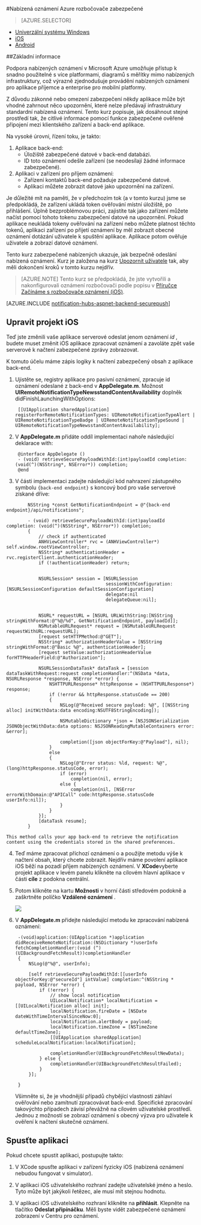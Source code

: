 <properties
    pageTitle="Nabízená oznámení Azure rozbočovače zabezpečené"
    description="Zjistěte, jak posílání zabezpečené nabízená oznámení pro aplikace pro iOS z Azure. Ukázky napsané v cíle-C a C#."
    documentationCenter="ios"
    authors="ysxu"
    manager="erikre"
    editor=""
    services="notification-hubs"/>

<tags
    ms.service="notification-hubs"
    ms.workload="mobile"
    ms.tgt_pltfrm="ios"
    ms.devlang="objective-c"
    ms.topic="article"
    ms.date="06/29/2016"
    ms.author="yuaxu"/>

#<a name="azure-notification-hubs-secure-push"></a>Nabízená oznámení Azure rozbočovače zabezpečené

> [AZURE.SELECTOR]
- [Univerzální systému Windows](notification-hubs-aspnet-backend-windows-dotnet-wns-secure-push-notification.md)
- [iOS](notification-hubs-aspnet-backend-ios-push-apple-apns-secure-notification.md)
- [Android](notification-hubs-aspnet-backend-android-secure-google-gcm-push-notification.md)


##<a name="overview"></a>Základní informace

Podpora nabízených oznámení v Microsoft Azure umožňuje přístup k snadno použitelné s více platformami, diagramů s měřítky mimo nabízených infrastruktury, což výrazně zjednodušuje provádění nabízených oznámení pro aplikace příjemce a enterprise pro mobilní platformy.

Z důvodu zákonné nebo omezení zabezpečení někdy aplikace může být vhodné zahrnout něco upozornění, které nelze předávají infrastruktury standardní nabízená oznámení. Tento kurz popisuje, jak dosáhnout stejné prostředí tak, že citlivé informace pomocí funkce zabezpečené ověřené připojení mezi klientského zařízení a back-end aplikace.

Na vysoké úrovni, řízení toku, je takto:

1. Aplikace back-end:
    - Úložiště zabezpečené datové v back-end databázi.
    - ID toto oznámení odešle zařízení (se neodesílají žádné informace zabezpečené).
2. Aplikaci v zařízení pro příjem oznámení:
    - Zařízení kontaktů back-end požaduje zabezpečené datové.
    - Aplikaci můžete zobrazit datové jako upozornění na zařízení.

Je důležité mít na paměti, že v předchozím tok (a v tomto kurzu) jsme se předpokládá, že zařízení ukládá token ověřování místní úložiště, po přihlášení. Úplně bezproblémovou práci, zajistíte tak jako zařízení můžete načíst pomocí tohoto tokenu zabezpečení datové na upozornění. Pokud aplikace neukládá tokeny ověřování na zařízení nebo můžete platnost těchto tokenů, aplikaci zařízení po přijetí oznámení by měl zobrazit obecné oznámení dotázání uživatele k spuštění aplikace. Aplikace potom ověřuje uživatele a zobrazí datové oznámení.

Tento kurz zabezpečené nabízených ukazuje, jak bezpečně odeslání nabízená oznámení. Kurz je založena na kurz [Upozornit uživatele](notification-hubs-aspnet-backend-ios-apple-apns-notification.md) tak, aby měli dokončení kroků v tomto kurzu nejdřív.

> [AZURE.NOTE] Tento kurz se předpokládá, že jste vytvořili a nakonfigurovali oznámení rozbočovači podle popisu v [Příručce Začínáme s rozbočovače oznámení (iOS)](notification-hubs-ios-apple-push-notification-apns-get-started.md).

[AZURE.INCLUDE [notification-hubs-aspnet-backend-securepush](../../includes/notification-hubs-aspnet-backend-securepush.md)]

## <a name="modify-the-ios-project"></a>Upravit projekt iOS

Teď jste změnili vaše aplikace serverové odeslat jenom oznámení *id* , budete muset změnit iOS aplikace zpracovat oznámení a zavoláte zpět vaše serverové k načtení zabezpečené zprávy zobrazovat.

K tomuto účelu máme zápis logiky k načtení zabezpečený obsah z aplikace back-end.

1. Ujistěte se, registry aplikace pro pasivní oznámení, zpracuje id oznámení odeslané z back-end v **AppDelegate.m**. Možnost **UIRemoteNotificationTypeNewsstandContentAvailability** doplněk didFinishLaunchingWithOptions:

        [[UIApplication sharedApplication] registerForRemoteNotificationTypes: UIRemoteNotificationTypeAlert | UIRemoteNotificationTypeBadge | UIRemoteNotificationTypeSound | UIRemoteNotificationTypeNewsstandContentAvailability];

2. V **AppDelegate.m** přidáte oddíl implementaci nahoře následující deklarace with:

        @interface AppDelegate ()
        - (void) retrieveSecurePayloadWithId:(int)payloadId completion: (void(^)(NSString*, NSError*)) completion;
        @end

3. V části implementaci zadejte následující kód nahrazení zástupného symbolu `{back-end endpoint}` s koncový bod pro vaše serverové získané dříve:

```
        NSString *const GetNotificationEndpoint = @"{back-end endpoint}/api/notifications";

        - (void) retrieveSecurePayloadWithId:(int)payloadId completion: (void(^)(NSString*, NSError*)) completion;
        {
            // check if authenticated
            ANHViewController* rvc = (ANHViewController*) self.window.rootViewController;
            NSString* authenticationHeader = rvc.registerClient.authenticationHeader;
            if (!authenticationHeader) return;


            NSURLSession* session = [NSURLSession
                                     sessionWithConfiguration:[NSURLSessionConfiguration defaultSessionConfiguration]
                                     delegate:nil
                                     delegateQueue:nil];


            NSURL* requestURL = [NSURL URLWithString:[NSString stringWithFormat:@"%@/%d", GetNotificationEndpoint, payloadId]];
            NSMutableURLRequest* request = [NSMutableURLRequest requestWithURL:requestURL];
            [request setHTTPMethod:@"GET"];
            NSString* authorizationHeaderValue = [NSString stringWithFormat:@"Basic %@", authenticationHeader];
            [request setValue:authorizationHeaderValue forHTTPHeaderField:@"Authorization"];

            NSURLSessionDataTask* dataTask = [session dataTaskWithRequest:request completionHandler:^(NSData *data, NSURLResponse *response, NSError *error) {
                NSHTTPURLResponse* httpResponse = (NSHTTPURLResponse*) response;
                if (!error && httpResponse.statusCode == 200)
                {
                    NSLog(@"Received secure payload: %@", [[NSString alloc] initWithData:data encoding:NSUTF8StringEncoding]);

                    NSMutableDictionary *json = [NSJSONSerialization JSONObjectWithData:data options: NSJSONReadingMutableContainers error: &error];

                    completion([json objectForKey:@"Payload"], nil);
                }
                else
                {
                    NSLog(@"Error status: %ld, request: %@", (long)httpResponse.statusCode, error);
                    if (error)
                        completion(nil, error);
                    else {
                        completion(nil, [NSError errorWithDomain:@"APICall" code:httpResponse.statusCode userInfo:nil]);
                    }
                }
            }];
            [dataTask resume];
        }
```

    This method calls your app back-end to retrieve the notification content using the credentials stored in the shared preferences.

4. Teď máme zpracovat příchozí oznámení o a použijte metodu výše k načtení obsah, který chcete zobrazit. Nejdřív máme povolení aplikace iOS běží na pozadí příjem nabízených oznámení. V **XCode**vyberte projekt aplikace v levém panelu klikněte na cílovém hlavní aplikace v části **cíle** z podokna centrální.

5. Potom klikněte na kartu **Možnosti** v horní části středovém podokně a zaškrtněte políčko **Vzdálené oznámení** .

    ![][IOS1]


6. V **AppDelegate.m** přidejte následující metodu ke zpracování nabízená oznámení:

        -(void)application:(UIApplication *)application didReceiveRemoteNotification:(NSDictionary *)userInfo fetchCompletionHandler:(void (^)(UIBackgroundFetchResult))completionHandler
        {
            NSLog(@"%@", userInfo);

            [self retrieveSecurePayloadWithId:[[userInfo objectForKey:@"secureId"] intValue] completion:^(NSString * payload, NSError *error) {
                if (!error) {
                    // show local notification
                    UILocalNotification* localNotification = [[UILocalNotification alloc] init];
                    localNotification.fireDate = [NSDate dateWithTimeIntervalSinceNow:0];
                    localNotification.alertBody = payload;
                    localNotification.timeZone = [NSTimeZone defaultTimeZone];
                    [[UIApplication sharedApplication] scheduleLocalNotification:localNotification];

                    completionHandler(UIBackgroundFetchResultNewData);
                } else {
                    completionHandler(UIBackgroundFetchResultFailed);
                }
            }];

        }

    Všimněte si, že je vhodnější případů chybějící vlastnosti záhlaví ověřování nebo zamítnutí zpracovávat back-end. Specifické zpracování takovýchto případech závisí převážně na cílovém uživatelské prostředí. Jednou z možností se zobrazí oznámení s obecný výzva pro uživatele k ověření k načtení skutečné oznámení.

## <a name="run-the-application"></a>Spusťte aplikaci

Pokud chcete spustit aplikaci, postupujte takto:

1. V XCode spusťte aplikaci v zařízení fyzicky iOS (nabízená oznámení nebudou fungovat v simulator).

2. V aplikaci iOS uživatelského rozhraní zadejte uživatelské jméno a heslo. Tyto může být jakýkoli řetězec, ale musí mít stejnou hodnotu.

3. V aplikaci iOS uživatelského rozhraní klikněte na **přihlásit**. Klepněte na tlačítko **Odeslat připínáčku**. Měli byste vidět zabezpečené oznámení zobrazení v Centru pro oznámení.

[IOS1]: ./media/notification-hubs-aspnet-backend-ios-secure-push/secure-push-ios-1.png
